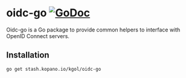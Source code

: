 # oidc-go [![GoDoc](https://godoc.org/stash.kopano.io/kgol/oidc-go?status.svg)](https://godoc.org/stash.kopano.io/kgol/oidc-go)

Oidc-go is a Go package to provide common helpers to interface with OpenID
Connect servers.

## Installation

```text
go get stash.kopano.io/kgol/oidc-go
```
